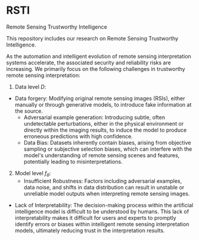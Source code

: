 # RSTI
Remote Sensing Trustworthy Intelligence

This repository includes our research on Remote Sensing Trustworthy Intelligence.

As the automation and intelligent evolution of remote sensing interpretation systems accelerate, the associated security and reliability risks are increasing. We primarily focus on the following challenges in trustworthy remote sensing interpretation:
1. Data level $D$:
  - Data forgery: Modifying original remote sensing images (RSIs), either manually or through generative models, to introduce fake information at the source.
	- Adversarial example generation: Introducing subtle, often undetectable perturbations, either in the physical environment or directly within the imaging results, to induce the model to produce erroneous predictions with high confidence.
	- Data Bias: Datasets inherently contain biases, arising from objective sampling or subjective selection biases, which can interfere with the model's understanding of remote sensing scenes and features, potentially leading to misinterpretations.
2. Model level $f_θ$:
	- Insufficient Robustness: Factors including adversarial examples, data noise, and shifts in data distribution can result in unstable or unreliable model outputs when interpreting remote sensing images.
  - Lack of Interpretability: The decision-making process within the artificial intelligence model is difficult to be understood by humans. This lack of interpretability makes it difficult for users and experts to promptly identify errors or biases within intelligent remote sensing interpretation models, ultimately reducing trust in the interpretation results.


